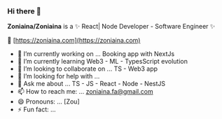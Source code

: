 ### Hi there 👋

**Zoniaina/Zoniaina** is a ✨  React| Node Developer - Software Engineer ✨


🔗 [https://zoniaina.com](https://zoniaina.com)

- 🔭 I’m currently working on ... Booking app with NextJs
- 🌱 I’m currently learning Web3 - ML - TypesScript evolution
- 👯 I’m looking to collaborate on ... TS - Web3 app
- 🤔 I’m looking for help with ... 
- 💬 Ask me about ... TS - JS - React - Node - NestJS
- 📫 How to reach me: ... zoniaina.fa@gmail.com
- 😄 Pronouns: ... [Zou]
- ⚡ Fun fact: ... 
